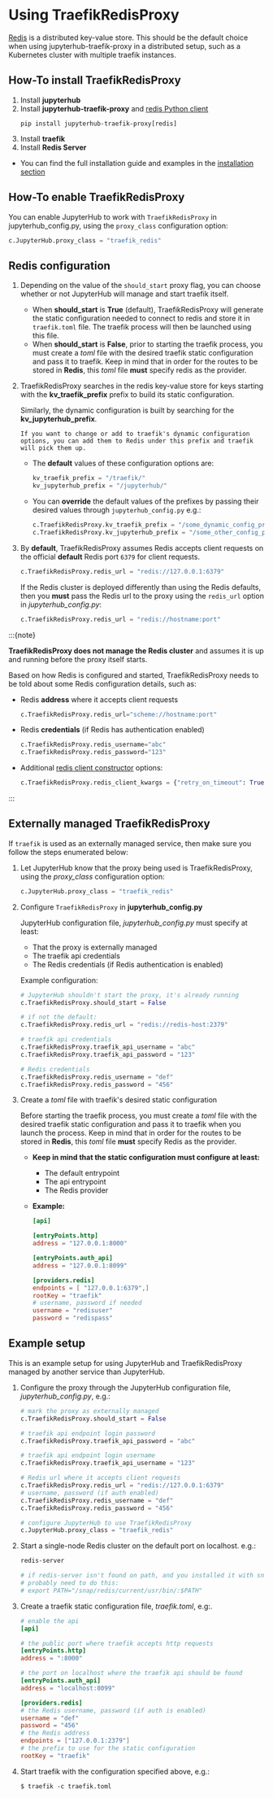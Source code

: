 # Using TraefikRedisProxy

[Redis](https://redis.io) is a distributed key-value store.
This should be the default choice when using jupyterhub-traefik-proxy
in a distributed setup, such as a Kubernetes cluster with multiple traefik instances.

## How-To install TraefikRedisProxy

1. Install **jupyterhub**
2. Install **jupyterhub-traefik-proxy** and [redis Python client](inv:redis:std#index)
   ```
   pip install jupyterhub-traefik-proxy[redis]
   ```
3. Install **traefik**
4. Install **Redis Server**

- You can find the full installation guide and examples in the [installation section](install)

## How-To enable TraefikRedisProxy

You can enable JupyterHub to work with `TraefikRedisProxy` in jupyterhub_config.py,
using the `proxy_class` configuration option:

```python
c.JupyterHub.proxy_class = "traefik_redis"
```

## Redis configuration

1. Depending on the value of the `should_start` proxy flag, you can choose whether or not JupyterHub will manage and start traefik itself.

   - When **should_start** is **True** (default), TraefikRedisProxy will generate the static configuration needed to connect to redis
     and store it in `traefik.toml` file.
     The traefik process will then be launched using this file.
   - When **should_start** is **False**, prior to starting the traefik process, you must create a _toml_ file with the desired
     traefik static configuration and pass it to traefik. Keep in mind that in order for the routes to be stored in **Redis**,
     this _toml_ file **must** specify redis as the provider.

2. TraefikRedisProxy searches in the redis key-value store for keys starting with the **kv_traefik_prefix** prefix to build its static configuration.

   Similarly, the dynamic configuration is built by searching for the **kv_jupyterhub_prefix**.

   ```{note}
   If you want to change or add to traefik's dynamic configuration options, you can add them to Redis under this prefix and traefik will pick them up.
   ```

   - The **default** values of these configuration options are:

     ```python
     kv_traefik_prefix = "/traefik/"
     kv_jupyterhub_prefix = "/jupyterhub/"
     ```

   - You can **override** the default values of the prefixes by passing their desired values through `jupyterhub_config.py` e.g.:
     ```python
     c.TraefikRedisProxy.kv_traefik_prefix = "/some_dynamic_config_prefix/"
     c.TraefikRedisProxy.kv_jupyterhub_prefix = "/some_other_config_prefix/"
     ```

3. By **default**, TraefikRedisProxy assumes Redis accepts client requests on the official **default** Redis port `6379` for client requests.

   ```python
   c.TraefikRedisProxy.redis_url = "redis://127.0.0.1:6379"
   ```

   If the Redis cluster is deployed differently than using the Redis defaults, then you **must** pass the Redis url to the proxy using
   the `redis_url` option in _jupyterhub_config.py_:

   ```python
   c.TraefikRedisProxy.redis_url = "redis://hostname:port"
   ```

:::{note}

**TraefikRedisProxy does not manage the Redis cluster** and assumes it is up and running before the proxy itself starts.

Based on how Redis is configured and started, TraefikRedisProxy needs to be told about some Redis configuration details, such as:

- Redis **address** where it accepts client requests
  ```python
  c.TraefikRedisProxy.redis_url="scheme://hostname:port"
  ```
- Redis **credentials** (if Redis has authentication enabled)
  ```python
  c.TraefikRedisProxy.redis_username="abc"
  c.TraefikRedisProxy.redis_password="123"
  ```
- Additional [redis client constructor](inv:redis:py:class#redis.Redis) options:
  ```python
  c.TraefikRedisProxy.redis_client_kwargs = {"retry_on_timeout": True}
  ```

:::

## Externally managed TraefikRedisProxy

If `traefik` is used as an externally managed service, then make sure you follow the steps enumerated below:

1. Let JupyterHub know that the proxy being used is TraefikRedisProxy, using the _proxy_class_ configuration option:

   ```python
   c.JupyterHub.proxy_class = "traefik_redis"
   ```

2. Configure `TraefikRedisProxy` in **jupyterhub_config.py**

   JupyterHub configuration file, _jupyterhub_config.py_ must specify at least:

   - That the proxy is externally managed
   - The traefik api credentials
   - The Redis credentials (if Redis authentication is enabled)

   Example configuration:

   ```python
   # JupyterHub shouldn't start the proxy, it's already running
   c.TraefikRedisProxy.should_start = False

   # if not the default:
   c.TraefikRedisProxy.redis_url = "redis://redis-host:2379"

   # traefik api credentials
   c.TraefikRedisProxy.traefik_api_username = "abc"
   c.TraefikRedisProxy.traefik_api_password = "123"

   # Redis credentials
   c.TraefikRedisProxy.redis_username = "def"
   c.TraefikRedisProxy.redis_password = "456"
   ```

3. Create a _toml_ file with traefik's desired static configuration

   Before starting the traefik process, you must create a _toml_ file with the desired
   traefik static configuration and pass it to traefik when you launch the process.
   Keep in mind that in order for the routes to be stored in **Redis**,
   this _toml_ file **must** specify Redis as the provider.

   - **Keep in mind that the static configuration must configure at least:**

     - The default entrypoint
     - The api entrypoint
     - The Redis provider

   - **Example:**

     ```toml
     [api]

     [entryPoints.http]
     address = "127.0.0.1:8000"

     [entryPoints.auth_api]
     address = "127.0.0.1:8099"

     [providers.redis]
     endpoints = [ "127.0.0.1:6379",]
     rootKey = "traefik"
     # username, password if needed
     username = "redisuser"
     password = "redispass"
     ```

## Example setup

This is an example setup for using JupyterHub and TraefikRedisProxy managed by another service than JupyterHub.

1. Configure the proxy through the JupyterHub configuration file, _jupyterhub_config.py_, e.g.:

   ```python
   # mark the proxy as externally managed
   c.TraefikRedisProxy.should_start = False

   # traefik api endpoint login password
   c.TraefikRedisProxy.traefik_api_password = "abc"

   # traefik api endpoint login username
   c.TraefikRedisProxy.traefik_api_username = "123"

   # Redis url where it accepts client requests
   c.TraefikRedisProxy.redis_url = "redis://127.0.0.1:6379"
   # username, password (if auth enabled)
   c.TraefikRedisProxy.redis_username = "def"
   c.TraefikRedisProxy.redis_password = "456"

   # configure JupyterHub to use TraefikRedisProxy
   c.JupyterHub.proxy_class = "traefik_redis"
   ```

2. Start a single-node Redis cluster on the default port on localhost. e.g.:

   ```bash
   redis-server

   # if redis-server isn't found on path, and you installed it with snap, you
   # probably need to do this:
   # export PATH="/snap/redis/current/usr/bin/:$PATH"
   ```

3. Create a traefik static configuration file, _traefik.toml_, e.g:.

   ```toml
   # enable the api
   [api]

   # the public port where traefik accepts http requests
   [entryPoints.http]
   address = ":8000"

   # the port on localhost where the traefik api should be found
   [entryPoints.auth_api]
   address = "localhost:8099"

   [providers.redis]
   # the Redis username, password (if auth is enabled)
   username = "def"
   password = "456"
   # the Redis address
   endpoints = ["127.0.0.1:2379"]
   # the prefix to use for the static configuration
   rootKey = "traefik"
   ```

4. Start traefik with the configuration specified above, e.g.:
   ```
   $ traefik -c traefik.toml
   ```
